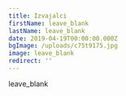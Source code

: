 ```yaml
---
title: Izvajalci
firstName: leave_blank
lastName: leave_blank
date: 2019-04-19T00:00:00.000Z
bgImage: /uploads/c75t9175.jpg
image: leave_blank
redirect: ''
---
```

leave_blank
